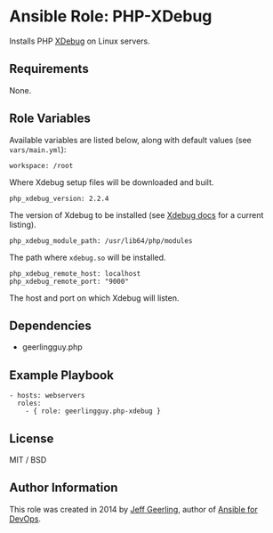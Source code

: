 # Ansible Role: PHP-XDebug

Installs PHP [XDebug](http://xdebug.org/) on Linux servers.

## Requirements

None.

## Role Variables

Available variables are listed below, along with default values (see `vars/main.yml`):

    workspace: /root

Where Xdebug setup files will be downloaded and built.

    php_xdebug_version: 2.2.4

The version of Xdebug to be installed (see [Xdebug docs](http://xdebug.org/docs/install) for a current listing).

    php_xdebug_module_path: /usr/lib64/php/modules

The path where `xdebug.so` will be installed.

    php_xdebug_remote_host: localhost
    php_xdebug_remote_port: "9000"

The host and port on which Xdebug will listen.

## Dependencies

  - geerlingguy.php

## Example Playbook

    - hosts: webservers
      roles:
        - { role: geerlingguy.php-xdebug }

## License

MIT / BSD

## Author Information

This role was created in 2014 by [Jeff Geerling](http://jeffgeerling.com/), author of [Ansible for DevOps](http://ansiblefordevops.com/).
